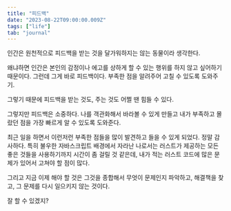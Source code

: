 ```yaml
---
title: "피드백"
date: "2023-08-22T09:00:00.009Z"
tags: ["life"]
tab: "journal"
---
```


인간은 원천적으로 피드백을 받는 것을 달가워하지는 않는 동물이라 생각한다.

왜냐하면 인간은 본인의 감정이나 에고를 상하게 할 수 있는 행위를 하지 않고 싶어하기 때문이다. 그런데 그게 바로 피드백이다. 부족한 점을 알려주어 고칠 수 있도록 도와주기.

그렇기 때문에 피드백을 받는 것도, 주는 것도 어쩔 땐 힘들 수 있다.

그렇지만 피드백은 소중하다. 나를 객관화해서 바라볼 수 있게 만들고 내가 부족하고 몰랐던 점을 가장 빠르게 알 수 있도록 도와준다.

최근 일을 하면서 이런저런 부족한 점들을 많이 발견하고 들을 수 있게 되었다. 정말 감사하다. 특히 불우한 자바스크립트 배경에서 자라난 나로서는 러스트가 제공하는 모든 좋은 것들을 사용하기까지 시간이 좀 걸릴 것 같은데, 내가 적는 러스트 코드에 많은 문제가 있어서 고쳐야 할 점이 많다.

그리고 지금 이제 해야 할 것은 그것을 종합해서 무엇이 문제인지 파악하고, 해결책을 찾고, 그 문제를 다시 일으키지 않는 것이다.

잘 할 수 있겠지?
